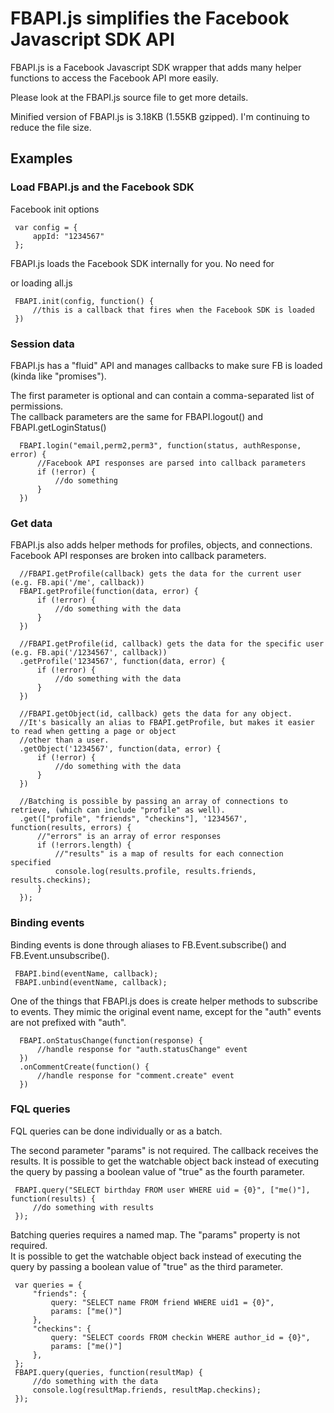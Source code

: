 # FBAPI.js simplifies the Facebook Javascript SDK API

FBAPI.js is a Facebook Javascript SDK wrapper that adds many helper functions to access the Facebook API more easily.

Please look at the FBAPI.js source file to get more details.  

Minified version of FBAPI.js is 3.18KB (1.55KB gzipped).  I'm continuing to reduce the file size.

## Examples

### Load FBAPI.js and the Facebook SDK

Facebook init options  

     var config = {  
         appId: "1234567"  
     };  
    
FBAPI.js loads the Facebook SDK internally for you.  No need for <div id="fb-root"></div> or loading all.js  

     FBAPI.init(config, function() {  
         //this is a callback that fires when the Facebook SDK is loaded  
     })  

### Session data

FBAPI.js has a "fluid" API and manages callbacks to make sure FB is loaded (kinda like "promises").

The first parameter is optional and can contain a comma-separated list of permissions.  
The callback parameters are the same for FBAPI.logout() and FBAPI.getLoginStatus()  

      FBAPI.login("email,perm2,perm3", function(status, authResponse, error) {  
          //Facebook API responses are parsed into callback parameters  
          if (!error) {  
              //do something  
          }  
      })  

### Get data

FBAPI.js also adds helper methods for profiles, objects, and connections.  
Facebook API responses are broken into callback parameters.

      //FBAPI.getProfile(callback) gets the data for the current user (e.g. FB.api('/me', callback))  
      FBAPI.getProfile(function(data, error) {  
          if (!error) {  
              //do something with the data  
          }  
      })  
  
      //FBAPI.getProfile(id, callback) gets the data for the specific user (e.g. FB.api('/1234567', callback))  
      .getProfile('1234567', function(data, error) {  
          if (!error) {  
              //do something with the data  
          }  
      })  
  
      //FBAPI.getObject(id, callback) gets the data for any object.  
      //It's basically an alias to FBAPI.getProfile, but makes it easier to read when getting a page or object  
      //other than a user.  
      .getObject('1234567', function(data, error) {  
          if (!error) {  
              //do something with the data  
          }  
      })  
  
      //Batching is possible by passing an array of connections to retrieve, (which can include "profile" as well).  
      .get(["profile", "friends", "checkins"], '1234567', function(results, errors) {  
          //"errors" is an array of error responses  
          if (!errors.length) {  
              //"results" is a map of results for each connection specified  
              console.log(results.profile, results.friends, results.checkins);  
          }  
      });  
  

### Binding events

Binding events is done through aliases to FB.Event.subscribe() and FB.Event.unsubscribe().

     FBAPI.bind(eventName, callback);  
     FBAPI.unbind(eventName, callback);  

One of the things that FBAPI.js does is create helper methods to subscribe to events.  They mimic 
the original event name, except for the "auth" events are not prefixed with "auth".

      FBAPI.onStatusChange(function(response) {   
          //handle response for "auth.statusChange" event  
      })  
      .onCommentCreate(function() {  
          //handle response for "comment.create" event  
      })  
  
### FQL queries

FQL queries can be done individually or as a batch.

The second parameter "params" is not required.  The callback receives the results. 
It is possible to get the watchable object back instead of executing the query 
by passing a boolean value of "true" as the fourth parameter.

     FBAPI.query("SELECT birthday FROM user WHERE uid = {0}", ["me()"], function(results) {  
         //do something with results  
     });  

Batching queries requires a named map.  The "params" property is not required.  
It is possible to get the watchable object back instead of executing the query 
by passing a boolean value of "true" as the third parameter.

     var queries = {  
         "friends": {  
             query: "SELECT name FROM friend WHERE uid1 = {0}",  
             params: ["me()"]  
         },  
         "checkins": {  
             query: "SELECT coords FROM checkin WHERE author_id = {0}",  
             params: ["me()"]  
         },  
     };  
     FBAPI.query(queries, function(resultMap) {  
         //do something with the data  
         console.log(resultMap.friends, resultMap.checkins);  
     });  
